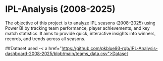 # IPL-Analysis (2008-2025)

The objective of this project is to analyze IPL seasons (2008–2025) using Power BI by tracking team performance, player achievements, and key match statistics.
It aims to provide quick, interactive insights into winners, records, and trends across all seasons.

##Dataset used
-< a href="https://github.com/pkblue93-rgb/IPL-Analysis-dashboard-2008-2025/blob/main/teams_data.csv">Dataset</a>
